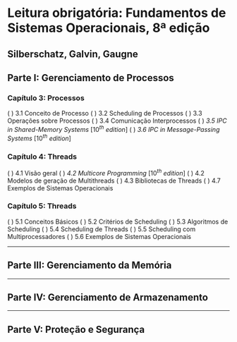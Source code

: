 # Leitura obrigatória: Fundamentos de Sistemas Operacionais, 8ª edição
## Silberschatz, Galvin, Gaugne

## Parte I: Gerenciamento de Processos

### Capítulo 3: Processos
( ) 3.1 Conceito de Processo
( ) 3.2 Scheduling de Processos
( ) 3.3 Operações sobre Processos
( ) 3.4 Comunicação Interprocessos
( ) _3.5 IPC in Shared-Memory Systems_ [$10^{th}$ _edition_]
( ) _3.6 IPC in Message-Passing Systems_ [$10^{th}$ _edition_]

### Capítulo 4: Threads
( ) 4.1 Visão geral
( ) _4.2 Multicore Programming_ [$10^{th}$ _edition_]
( ) 4.2 Modelos de geração de Multithreads
( ) 4.3 Bibliotecas de Threads
( ) 4.7 Exemplos de Sistemas Operacionais

### Capítulo 5: Threads
( ) 5.1 Conceitos Básicos
( ) 5.2 Critérios de Scheduling
( ) 5.3 Algoritmos de Scheduling
( ) 5.4 Scheduling de Threads
( ) 5.5 Scheduling com Multiprocessadores
( ) 5.6 Exemplos de Sistemas Operacionais

----------------------------------------------------
## Parte III: Gerenciamento da Memória

----------------------------------------------------
## Parte IV: Gerenciamento de Armazenamento

----------------------------------------------------
## Parte V: Proteção e Segurança

